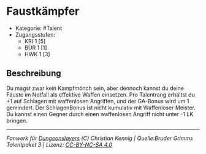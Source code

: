 <!---
Dies ist ein Fanwerk für DUNGEONSLAYERS (C) von Christian Kennig

Quellen:      [Bruder Grimms Talentpaket 3](https://www.f-space.de/ds4/downloads.html)
              [Talentbeschreibungen](https://www.f-space.de/ds4/tools-talentcards.html)
License:      [CC-BY-NC-SA 4.0](https://creativecommons.org/licenses/by-nc-sa/4.0/deed.de)
Richtlinien:  [Fanwerkrichtlinien](https://www.dungeonslayers.net/fanwerk-richtlinien/)
Autor:        Zauberlehrling
-->

  
# Faustkämpfer  
- Kategorie: #Talent  
- Zugangsstufen:  
  - KRI 1 [5]  
  - BÜR 1 [1]  
  - HWK 1 [3]  

## Beschreibung  
Du magst zwar kein Kampfmönch sein, aber dennoch kannst du deine Fäuste im Notfall als effektive Waffen einsetzen. Pro Talentrang erhältst du +1 auf Schlagen mit waffenlosen Angriffen, und der GA-Bonus wird um 1 gemindert. Der SchlagenBonus ist nicht kumulativ mit Waffenloser Meister. Du kannst einen Gegner durch einen waffenlosen Angriff nicht unter -1 LK bringen.


___  
*Fanwerk für [Dungeonslayers](https://www.dungeonslayers.net/) (C) Christian Kennig | Quelle:Bruder Grimms Talentpaket 3 | Lizenz: [CC-BY-NC-SA 4.0](https://creativecommons.org/licenses/by-nc-sa/4.0/deed.de)*  